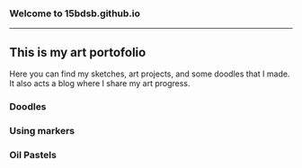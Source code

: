 ### Welcome to 15bdsb.github.io
---
## **This is my art portofolio**
Here you can find my sketches, art projects, and some doodles that I made. It also acts a blog where I share my art progress.



### Doodles




### Using markers




### Oil Pastels
